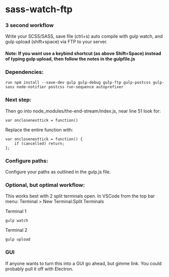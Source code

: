 # sass-watch-ftp

### 3 second workflow
Write your SCSS/SASS, save file (ctrl+s) auto compile with gulp watch, and gulp upload (shift+space) via FTP to your server.

#### Note: If you want use a keybind shortcut (as above Shift+Space) instead of typing gulp upload, then follow the notes in the gulpfile.js

### Dependencies:

	run npm install --save-dev gulp gulp-debug gulp-ftp gulp-postcss gulp-sass node-notifier postcss run-sequence autoprefixer

### Next step:
Then go into node_modules/the-end-stream/index.js, near line 51 look for:

	var onclosenexttick = function()
  
Replace the entire function with:

	var onclosenexttick = function() {
		if (cancelled) return;
	};

### Configure paths:
Configure your paths as outlined in the gulp.js file.

### Optional, but optimal workflow:
This works best with 2 split terminals open. In VSCode from the top bar menu: Terminal > New Terminal:Split Terminals

Terminal 1

	gulp watch
Terminal 2

	gulp upload
	
### GUI
If anyone wants to turn this into a GUI go ahead, but gimme link. You could probably pull it off with Electron.
